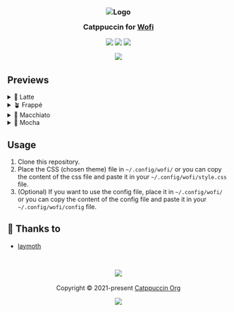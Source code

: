 <h3 align="center">
	<img src="https://raw.githubusercontent.com/catppuccin/catppuccin/main/assets/logos/exports/1544x1544_circle.png" width="100" alt="Logo"/><br/>
	<img src="https://raw.githubusercontent.com/catppuccin/catppuccin/main/assets/misc/transparent.png" height="30" width="0px"/>
	Catppuccin for <a href="https://hg.sr.ht/~scoopta/wofi">Wofi</a>
	<img src="https://raw.githubusercontent.com/catppuccin/catppuccin/main/assets/misc/transparent.png" height="30" width="0px"/>
</h3>

<p align="center">
	<a href="https://github.com/laymoth/wofi/stargazers"><img src="https://img.shields.io/github/stars/laymoth/wofi?colorA=363a4f&colorB=b7bdf8&style=for-the-badge"></a>
	<a href="https://github.com/laymoth/wofi/issues"><img src="https://img.shields.io/github/issues/laymoth/wofi?colorA=363a4f&colorB=f5a97f&style=for-the-badge"></a>
	<a href="https://github.com/laymoth/wofi/contributors"><img src="https://img.shields.io/github/contributors/laymoth/wofi?colorA=363a4f&colorB=a6da95&style=for-the-badge"></a>
</p>

<p align="center">
	<img src="https://raw.githubusercontent.com/catppuccin/catppuccin/main/assets/previews/preview.webp"/>
</p>

## Previews

<details>
<summary>🌻 Latte</summary>
<img src="https://raw.githubusercontent.com/catppuccin/catppuccin/main/assets/previews/latte.webp"/>
</details>
<details>
<summary>🪴 Frappé</summary>
<img src="https://raw.githubusercontent.com/catppuccin/catppuccin/main/assets/previews/frappe.webp"/>
</details>
<details>
<summary>🌺 Macchiato</summary>
<img src="https://raw.githubusercontent.com/catppuccin/catppuccin/main/assets/previews/macchiato.webp"/>
</details>
<details>
<summary>🌿 Mocha</summary>
<img src="https://raw.githubusercontent.com/catppuccin/catppuccin/main/assets/previews/mocha.webp"/>
</details>

## Usage

1. Clone this repository.
2. Place the CSS (chosen theme) file in `~/.config/wofi/` or you can copy the content of the css file and paste it in your `~/.config/wofi/style.css` file.
3. (Optional) If you want to use the config file, place it in `~/.config/wofi/` or you can copy the content of the config file and paste it in your `~/.config/wofi/config` file.

## 💝 Thanks to

- [laymoth](https://github.com/laymoth)

&nbsp;

<p align="center">
	<img src="https://raw.githubusercontent.com/catppuccin/catppuccin/main/assets/footers/gray0_ctp_on_line.svg?sanitize=true" />
</p>

<p align="center">
	Copyright &copy; 2021-present <a href="https://github.com/catppuccin" target="_blank">Catppuccin Org</a>
</p>

<p align="center">
	<a href="https://github.com/catppuccin/catppuccin/blob/main/LICENSE"><img src="https://img.shields.io/static/v1.svg?style=for-the-badge&label=License&message=MIT&logoColor=d9e0ee&colorA=363a4f&colorB=b7bdf8"/></a>
</p>
